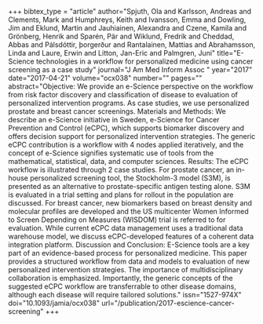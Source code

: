 +++
bibtex_type = "article"
author="Spjuth, Ola and Karlsson, Andreas and Clements, Mark and Humphreys, Keith and Ivansson, Emma and Dowling, Jim and Eklund, Martin and Jauhiainen, Alexandra and Czene, Kamila and  Grönberg, Henrik and Sparén, Pär and Wiklund, Fredrik and Cheddad, Abbas and Pálsdóttir, þorgerður and Rantalainen, Mattias and Abrahamsson, Linda and Laure, Erwin and Litton, Jan-Eric and Palmgren, Juni"
title="E-Science technologies in a workflow for personalized medicine using cancer screening as a case study"
journal="J Am Med Inform Assoc "
year="2017"
date="2017-04-21"
volume="ocx038"
number=""
pages=""
abstract="Objective: We provide an e-Science perspective on the workflow from risk factor discovery and classification of disease to evaluation of personalized intervention programs. As case studies, we use personalized prostate and breast cancer screenings.
Materials and Methods: We describe an e-Science initiative in Sweden, e-Science for Cancer Prevention and Control (eCPC), which supports biomarker discovery and offers decision support for personalized intervention strategies. The generic eCPC contribution is a workflow with 4 nodes applied iteratively, and the concept of e-Science signifies systematic use of tools from the mathematical, statistical, data, and computer sciences.
Results: The eCPC workflow is illustrated through 2 case studies. For prostate cancer, an in-house personalized screening tool, the Stockholm-3 model (S3M), is presented as an alternative to prostate-specific antigen testing alone. S3M is evaluated in a trial setting and plans for rollout in the population are discussed. For breast cancer, new biomarkers based on breast density and molecular profiles are developed and the US multicenter Women Informed to Screen Depending on Measures (WISDOM) trial is referred to for evaluation. While current eCPC data management uses a traditional data warehouse model, we discuss eCPC-developed features of a coherent data integration platform.
Discussion and Conclusion: E-Science tools are a key part of an evidence-based process for personalized medicine. This paper provides a structured workflow from data and models to evaluation of new personalized intervention strategies. The importance of multidisciplinary collaboration is emphasized. Importantly, the generic concepts of the suggested eCPC workflow are transferrable to other disease domains, although each disease will require tailored solutions."
issn="1527-974X"
doi="10.1093/jamia/ocx038"
url="/publication/2017-escience-cancer-screening"
+++

